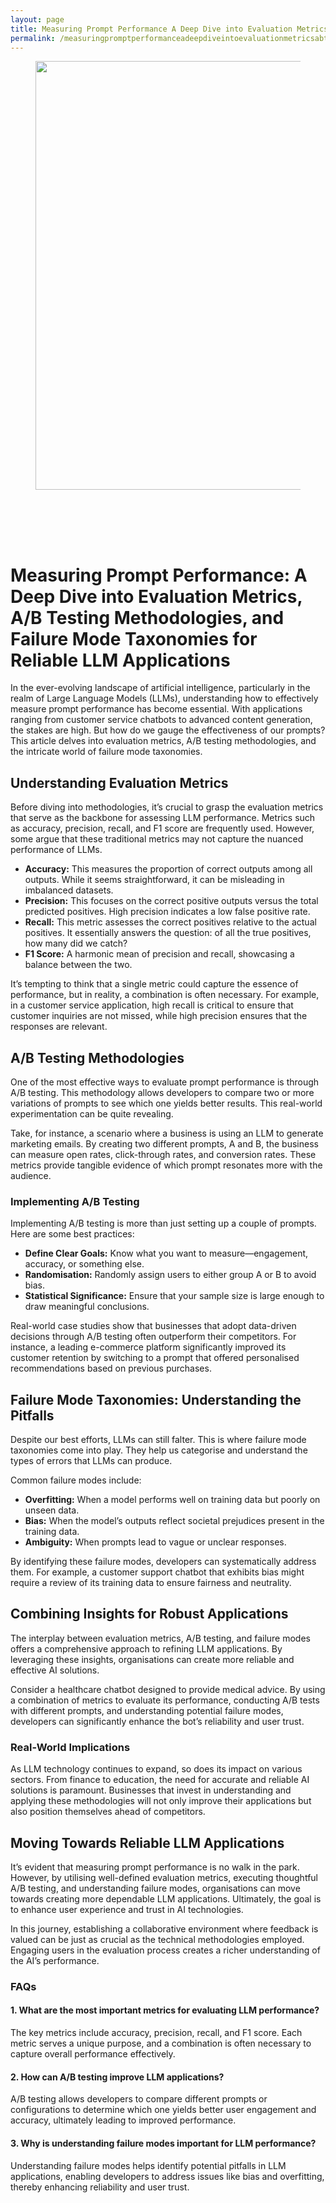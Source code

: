 ```yaml
---
layout: page
title: Measuring Prompt Performance A Deep Dive into Evaluation Metrics, AB Testing Methodologies, and Fail
permalink: /measuringpromptperformanceadeepdiveintoevaluationmetricsabtestingmethodologiesandfail/
---
```



<div class="wp-block-columns alignwide is-layout-flex wp-container-core-columns-is-layout-8ba3830c wp-block-columns-is-layout-flex" style="margin-top:0;margin-bottom:0;padding-right:0;padding-left:0">
<div class="wp-block-column is-layout-flow wp-block-column-is-layout-flow" style="flex-basis:70%">
<div class="wp-block-group has-global-padding is-layout-constrained wp-block-group-is-layout-constrained"><figure class="alignwide wp-block-post-featured-image" style="padding-bottom:2vh;"><img alt="" class="attachment-post-thumbnail size-post-thumbnail wp-post-image" decoding="async" fetchpriority="high" height="686" sizes="(max-width: 1200px) 100vw, 1200px" src="https://www.devcentrehouse.eu/blogs/wp-content/uploads/2025/08/featured-1754396252859.jpg" srcset="https://www.devcentrehouse.eu/blogs/wp-content/uploads/2025/08/featured-1754396252859.jpg 1200w, https://www.devcentrehouse.eu/blogs/wp-content/uploads/2025/08/featured-1754396252859-300x172.jpg 300w, https://www.devcentrehouse.eu/blogs/wp-content/uploads/2025/08/featured-1754396252859-1024x585.jpg 1024w, https://www.devcentrehouse.eu/blogs/wp-content/uploads/2025/08/featured-1754396252859-768x439.jpg 768w" style="border-radius:0px;object-fit:cover;" width="1200"/></figure>
<h1 class="alignwide wp-block-post-title has-x-large-font-size">Measuring Prompt Performance: A Deep Dive into Evaluation Metrics, A/B Testing Methodologies, and Failure Mode Taxonomies for Reliable LLM Applications</h1>
<div aria-hidden="true" class="wp-block-spacer" style="height:var(--wp--preset--spacing--10)"></div>
</div>
<div class="wp-block-group has-global-padding is-layout-constrained wp-block-group-is-layout-constrained"><div class="entry-content alignwide wp-block-post-content has-global-padding is-layout-constrained wp-container-core-post-content-is-layout-a5dd074b wp-block-post-content-is-layout-constrained"><p>In the ever-evolving landscape of artificial intelligence, particularly in the realm of Large Language Models (LLMs), understanding how to effectively measure prompt performance has become essential. With applications ranging from customer service chatbots to advanced content generation, the stakes are high. But how do we gauge the effectiveness of our prompts? This article delves into evaluation metrics, A/B testing methodologies, and the intricate world of failure mode taxonomies.</p>
<h2>Understanding Evaluation Metrics</h2>
<p>Before diving into methodologies, it’s crucial to grasp the evaluation metrics that serve as the backbone for assessing LLM performance. Metrics such as accuracy, precision, recall, and F1 score are frequently used. However, some argue that these traditional metrics may not capture the nuanced performance of LLMs.</p>
<ul>
<li><strong>Accuracy:</strong> This measures the proportion of correct outputs among all outputs. While it seems straightforward, it can be misleading in imbalanced datasets.</li>
<li><strong>Precision:</strong> This focuses on the correct positive outputs versus the total predicted positives. High precision indicates a low false positive rate.</li>
<li><strong>Recall:</strong> This metric assesses the correct positives relative to the actual positives. It essentially answers the question: of all the true positives, how many did we catch?</li>
<li><strong>F1 Score:</strong> A harmonic mean of precision and recall, showcasing a balance between the two.</li>
</ul>
<p>It’s tempting to think that a single metric could capture the essence of performance, but in reality, a combination is often necessary. For example, in a customer service application, high recall is critical to ensure that customer inquiries are not missed, while high precision ensures that the responses are relevant.</p>
<h2>A/B Testing Methodologies</h2>
<p>One of the most effective ways to evaluate prompt performance is through A/B testing. This methodology allows developers to compare two or more variations of prompts to see which one yields better results. This real-world experimentation can be quite revealing.</p>
<p>Take, for instance, a scenario where a business is using an LLM to generate marketing emails. By creating two different prompts, A and B, the business can measure open rates, click-through rates, and conversion rates. These metrics provide tangible evidence of which prompt resonates more with the audience.</p>
<h3>Implementing A/B Testing</h3>
<p>Implementing A/B testing is more than just setting up a couple of prompts. Here are some best practices:</p>
<ul>
<li><strong>Define Clear Goals:</strong> Know what you want to measure—engagement, accuracy, or something else.</li>
<li><strong>Randomisation:</strong> Randomly assign users to either group A or B to avoid bias.</li>
<li><strong>Statistical Significance:</strong> Ensure that your sample size is large enough to draw meaningful conclusions.</li>
</ul>
<p>Real-world case studies show that businesses that adopt data-driven decisions through A/B testing often outperform their competitors. For instance, a leading e-commerce platform significantly improved its customer retention by switching to a prompt that offered personalised recommendations based on previous purchases.</p>
<h2>Failure Mode Taxonomies: Understanding the Pitfalls</h2>
<p>Despite our best efforts, LLMs can still falter. This is where failure mode taxonomies come into play. They help us categorise and understand the types of errors that LLMs can produce.</p>
<p>Common failure modes include:</p>
<ul>
<li><strong>Overfitting:</strong> When a model performs well on training data but poorly on unseen data.</li>
<li><strong>Bias:</strong> When the model’s outputs reflect societal prejudices present in the training data.</li>
<li><strong>Ambiguity:</strong> When prompts lead to vague or unclear responses.</li>
</ul>
<p>By identifying these failure modes, developers can systematically address them. For example, a customer support chatbot that exhibits bias might require a review of its training data to ensure fairness and neutrality.</p>
<h2>Combining Insights for Robust Applications</h2>
<p>The interplay between evaluation metrics, A/B testing, and failure modes offers a comprehensive approach to refining LLM applications. By leveraging these insights, organisations can create more reliable and effective AI solutions.</p>
<p>Consider a healthcare chatbot designed to provide medical advice. By using a combination of metrics to evaluate its performance, conducting A/B tests with different prompts, and understanding potential failure modes, developers can significantly enhance the bot’s reliability and user trust.</p>
<h3>Real-World Implications</h3>
<p>As LLM technology continues to expand, so does its impact on various sectors. From finance to education, the need for accurate and reliable AI solutions is paramount. Businesses that invest in understanding and applying these methodologies will not only improve their applications but also position themselves ahead of competitors.</p>
<h2>Moving Towards Reliable LLM Applications</h2>
<p>It’s evident that measuring prompt performance is no walk in the park. However, by utilising well-defined evaluation metrics, executing thoughtful A/B testing, and understanding failure modes, organisations can move towards creating more dependable LLM applications. Ultimately, the goal is to enhance user experience and trust in AI technologies.</p>
<p>In this journey, establishing a collaborative environment where feedback is valued can be just as crucial as the technical methodologies employed. Engaging users in the evaluation process creates a richer understanding of the AI’s performance.</p>
<h3>FAQs</h3>
<h4>1. What are the most important metrics for evaluating LLM performance?</h4>
<p>The key metrics include accuracy, precision, recall, and F1 score. Each metric serves a unique purpose, and a combination is often necessary to capture overall performance effectively.</p>
<h4>2. How can A/B testing improve LLM applications?</h4>
<p>A/B testing allows developers to compare different prompts or configurations to determine which one yields better user engagement and accuracy, ultimately leading to improved performance.</p>
<h4>3. Why is understanding failure modes important for LLM performance?</h4>
<p>Understanding failure modes helps identify potential pitfalls in LLM applications, enabling developers to address issues like bias and overfitting, thereby enhancing reliability and user trust.</p>
</div></div>
</div>
<div class="wp-block-column is-layout-flow wp-block-column-is-layout-flow" style="flex-basis:30%"></div>
</div>
